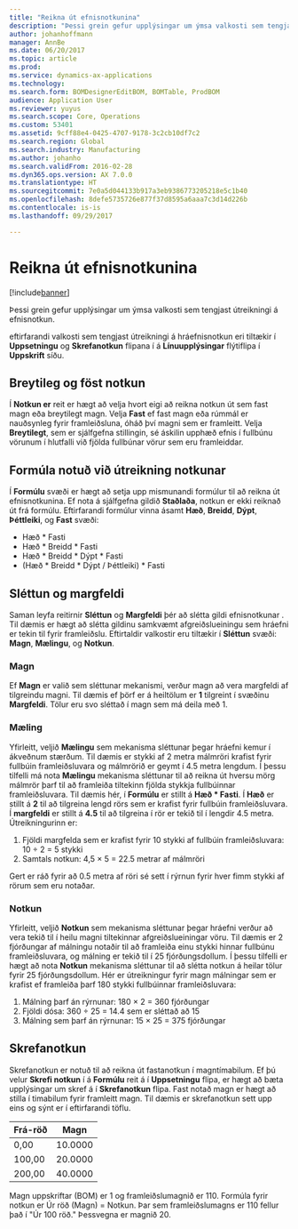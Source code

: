 ```yaml
---
title: "Reikna út efnisnotkunina"
description: "Þessi grein gefur upplýsingar um ýmsa valkosti sem tengjast útreikningi á efnisnotkun."
author: johanhoffmann
manager: AnnBe
ms.date: 06/20/2017
ms.topic: article
ms.prod: 
ms.service: dynamics-ax-applications
ms.technology: 
ms.search.form: BOMDesignerEditBOM, BOMTable, ProdBOM
audience: Application User
ms.reviewer: yuyus
ms.search.scope: Core, Operations
ms.custom: 53401
ms.assetid: 9cff88e4-0425-4707-9178-3c2cb10df7c2
ms.search.region: Global
ms.search.industry: Manufacturing
ms.author: johanho
ms.search.validFrom: 2016-02-28
ms.dyn365.ops.version: AX 7.0.0
ms.translationtype: HT
ms.sourcegitcommit: 7e0a5d044133b917a3eb9386773205218e5c1b40
ms.openlocfilehash: 8defe5735726e877f37d8595a6aaa7c3d14d226b
ms.contentlocale: is-is
ms.lasthandoff: 09/29/2017

---
```


# <a name="calculate-material-consumption"></a>Reikna út efnisnotkunina

[!include[banner](../includes/banner.md)]


Þessi grein gefur upplýsingar um ýmsa valkosti sem tengjast útreikningi á efnisnotkun. 

eftirfarandi valkosti sem tengjast útreikningi á hráefnisnotkun eri tiltækir í **Uppsetningu** og **Skrefanotkun** flipana í á **Línuupplýsingar** flýtiflipa í **Uppskrift** síðu.

## <a name="variable-and-constant-consumption"></a>Breytileg og föst notkun
Í **Notkun er** reit er hægt að velja hvort eigi að reikna notkun út sem fast magn eða breytilegt magn. Velja **Fast** ef fast magn eða rúmmál er nauðsynleg fyrir framleiðsluna, óháð því magni sem er framleitt. Velja **Breytilegt**, sem er sjálfgefna stillingin, sé áskilin upphæð efnis í fullbúnu vörunum í hlutfalli við fjölda fullbúnar vörur sem eru framleiddar.

## <a name="calculating-consumption-from-a-formula"></a>Formúla notuð við útreikning notkunar
Í **Formúlu** svæði er hægt að setja upp mismunandi formúlur til að reikna út efnisnotkunina. Ef nota á sjálfgefna gildið **Staðlaða**, notkun er ekki reiknað út frá formúlu. Eftirfarandi formúlur vinna ásamt **Hæð**, **Breidd**, **Dýpt**, **Þéttleiki**, og **Fast** svæði:

-   Hæð \* Fasti
-   Hæð \* Breidd \* Fasti
-   Hæð \* Breidd \* Dýpt \* Fasti
-   (Hæð \* Breidd \* Dýpt / Þéttleiki) \* Fasti

## <a name="rounding-up-and-multiples"></a>Sléttun og margfeldi
Saman leyfa reitirnir **Sléttun** og **Margfeldi** þér að slétta gildi efnisnotkunar . Til dæmis er hægt að slétta gildinu samkvæmt afgreiðslueiningu sem hráefni er tekin til fyrir framleiðslu. Eftirtaldir valkostir eru tiltækir í **Sléttun** svæði: **Magn**, **Mælingu**, og **Notkun**.

### <a name="quantity"></a>Magn

Ef **Magn** er valið sem sléttunar mekanismi, verður magn að vera margfeldi af tilgreindu magni. Til dæmis ef þörf er á heiltölum er **1** tilgreint í svæðinu **Margfeldi**. Tölur eru svo sléttað í magn sem má deila með 1.

### <a name="measurement"></a>Mæling

Yfirleitt, veljið **Mælingu** sem mekanisma sléttunar þegar hráefni kemur í ákveðnum stærðum. Til dæmis er stykki af 2 metra málmröri krafist fyrir fullbúin framleiðsluvara og málmrörið er geymt í 4.5 metra lengdum. Í þessu tilfelli má nota **Mælingu** mekanisma sléttunar til að reikna út hversu mörg málmrör þarf til að framleiða tiltekinn fjölda stykkja fullbúinnar framleiðsluvara. Til dæmis hér, í **Formúlu** er stillt á **Hæð \* Fasti**. Í **Hæð** er stillt á **2** til að tilgreina lengd rörs sem er krafist fyrir fullbúin framleiðsluvara. Í **margfeldi** er stillt á **4.5** til að tilgreina í rör er tekið til í lengdir 4.5 metra. Útreikningurinn er:

1.  Fjöldi margfelda sem er krafist fyrir 10 stykki af fullbúin framleiðsluvara: 10 ÷ 2 = 5 stykki
2.  Samtals notkun:  4,5 × 5 = 22.5 metrar af málmröri

Gert er ráð fyrir að 0.5 metra af röri sé sett í rýrnun fyrir hver fimm stykki af rörum sem eru notaðar.

### <a name="consumption"></a>Notkun

Yfirleitt, veljið **Notkun** sem mekanisma sléttunar þegar hráefni verður að vera tekið til í heilu magni tiltekinnar afgreiðslueiningar vöru. Til dæmis er 2 fjórðungar af málningu notaðir til að framleiða einu stykki hinnar fullbúnu framleiðsluvara, og málning er tekið til í 25 fjórðungsdollum. Í þessu tilfelli er hægt að nota **Notkun** mekanisma sléttunar til að slétta notkun á heilar tölur fyrir 25 fjórðungsdollum. Hér er útreikningur fyrir magn málningar sem er krafist ef framleiða þarf 180 stykki fullbúinnar framleiðsluvara:

1.  Málning þarf án rýrnunar: 180 × 2 = 360 fjórðungar
2.  Fjöldi dósa: 360 ÷ 25 = 14.4 sem er sléttað að 15
3.  Málning sem þarf án rýrnunar: 15 × 25 = 375 fjórðungar

## <a name="step-consumption"></a>Skrefanotkun
Skrefanotkun er notuð til að reikna út fastanotkun í magntímabilum. Ef þú velur **Skrefi notkun** í á **Formúlu** reit á í **Uppsetningu** flipa, er hægt að bæta upplýsingar um skref á í **Skrefanotkun** flipa. Fast notað magn er hægt að stilla í timabilum fyrir framleitt magn. Til dæmis er skrefanotkun sett upp eins og sýnt er í eftirfarandi töflu.

| Frá-röð | Magn |
|-------------|----------|
| 0,00        | 10.0000  |
| 100,00      | 20.0000  |
| 200,00      | 40.0000  |

Magn uppskriftar (BOM) er 1 og framleiðslumagnið er 110. Formúla fyrir notkun er Úr röð (Magn) = Notkun. Þar sem framleiðslumagns er 110 fellur það í "Úr 100 röð." Þessvegna er magnið 20.




